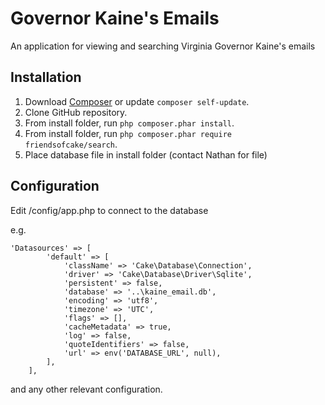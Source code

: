 # Governor Kaine's Emails

An application for viewing and searching Virginia Governor Kaine's emails

## Installation

1. Download [Composer](http://getcomposer.org/doc/00-intro.md) or update `composer self-update`.
2. Clone GitHub repository.
3. From install folder, run `php composer.phar install`.
4. From install folder, run `php composer.phar require friendsofcake/search`.
5. Place database file in install folder (contact Nathan for file)

## Configuration

Edit /config/app.php to connect to the database

e.g.
```
'Datasources' => [
        'default' => [
            'className' => 'Cake\Database\Connection',
            'driver' => 'Cake\Database\Driver\Sqlite',
            'persistent' => false,
            'database' => '..\kaine_email.db',
            'encoding' => 'utf8',
            'timezone' => 'UTC',
            'flags' => [],
            'cacheMetadata' => true,
            'log' => false,
            'quoteIdentifiers' => false,
            'url' => env('DATABASE_URL', null),
        ],
    ],
```
and any other relevant configuration.
